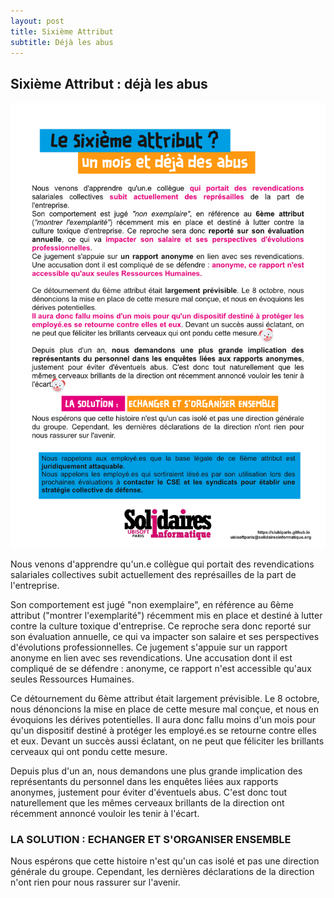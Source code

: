 ```yaml
---
layout: post
title: Sixième Attribut
subtitle: Déjà les abus
---
```


## Sixième Attribut : déjà les abus

![SIUbiParis](../assets/img/UbisoftParis_Affichage_032.png)

Nous venons d'apprendre qu'un.e collègue qui portait des revendications salariales collectives subit actuellement des représailles de la part de l'entreprise.

Son comportement est jugé "non exemplaire", en référence au 6ème attribut ("montrer l'exemplarité") récemment mis en place et destiné à lutter contre la culture toxique d'entreprise. Ce reproche sera donc reporté sur son évaluation annuelle, ce qui va impacter son salaire et ses perspectives d'évolutions professionnelles.
Ce jugement s'appuie sur un rapport anonyme en lien avec ses revendications. Une accusation dont il est compliqué de se défendre : anonyme, ce rapport n'est accessible qu'aux seules Ressources Humaines.  


Ce détournement du 6ème attribut était largement prévisible. Le 8 octobre, nous dénoncions la mise en place de cette mesure mal conçue, et nous en évoquions les dérives potentielles.
Il aura donc fallu moins d'un mois pour qu'un dispositif destiné à protéger les employé.es se retourne contre elles et eux. Devant un succès aussi éclatant, on ne peut que féliciter les brillants cerveaux qui ont pondu cette mesure.

Depuis plus d'un an, nous demandons une plus grande implication des représentants du personnel dans les enquêtes liées aux rapports anonymes, justement pour éviter d'éventuels abus. C'est donc tout naturellement que les mêmes cerveaux brillants de la direction ont récemment annoncé vouloir les tenir à l'écart.

### LA SOLUTION : ECHANGER ET S'ORGANISER ENSEMBLE

Nous espérons que cette histoire n'est qu'un cas isolé et pas une direction générale du groupe. Cependant, les dernières déclarations de la direction n'ont rien pour nous rassurer sur l'avenir.

